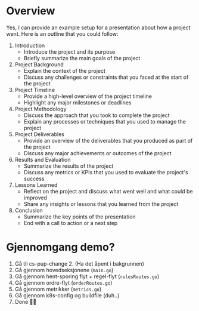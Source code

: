# Overview

Yes, I can provide an example setup for a presentation about how a project went. Here is an outline that you could follow:

1. Introduction
    * Introduce the project and its purpose
    * Briefly summarize the main goals of the project
1. Project Background
    * Explain the context of the project
    * Discuss any challenges or constraints that you faced at the start of the project
1. Project Timeline
    * Provide a high-level overview of the project timeline
    * Highlight any major milestones or deadlines
1. Project Methodology
    * Discuss the approach that you took to complete the project
    * Explain any processes or techniques that you used to manage the project
1. Project Deliverables
    * Provide an overview of the deliverables that you produced as part of the project
    * Discuss any major achievements or outcomes of the project
1. Results and Evaluation
   * Summarize the results of the project
   * Discuss any metrics or KPIs that you used to evaluate the project's success
1. Lessons Learned
    * Reflect on the project and discuss what went well and what could be improved
   * Share any insights or lessons that you learned from the project
1. Conclusion
    * Summarize the key points of the presentation
   * End with a call to action or a next step

# Gjennomgang demo?

1. Gå til cs-pup-change
   2. (Ha det åpent i bakgrunnen)
3. Gå gjennom hovedseksjonene (`main.go`)
4. Gå gjennom hent-sporing flyt + regel-flyt (`rulesRoutes.go`)
5. Gå gjennom ordre-flyt (`orderRoutes.go`)
6. Gå gjennom metrikker (`metrics.go`)
7. Gå gjennom k8s-config og buildfile (duh..)
8. Done 🤷‍♂️

